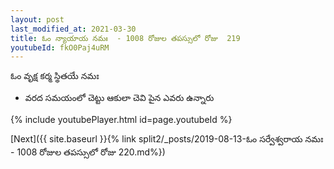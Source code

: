 ```yaml
---
layout: post
last_modified_at: 2021-03-30
title: ఓం న్యాయాయ నమః  - 1008 రోజుల తపస్సులో రోజు  219
youtubeId: fkO0Paj4uRM
---
```

 
 
 ఓం వృక్ష కర్మ స్థితయే నమః  
 
 -  వరద సమయంలో చెట్టు ఆకులా చెవి పైన ఎవరు ఉన్నారు 
 
  
 
  
 
 
 
 
 
 


{% include youtubePlayer.html id=page.youtubeId %}
 
[Next]({{ site.baseurl }}{% link  split2/_posts/2019-08-13-ఓం సర్వేశ్వరాయ నమః  - 1008 రోజుల తపస్సులో రోజు  220.md%})
 
